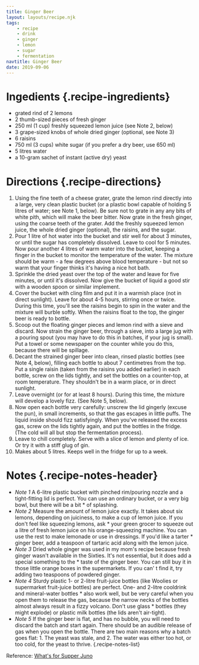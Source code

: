 ```yaml
---
title: Ginger Beer
layout: layouts/recipe.njk
tags:
    - recipe
    - drink
    - ginger
    - lemon
    - sugar
    - fermentation
navtitle: Ginger Beer
date: 2019-09-06
---
```

# Ingedients {.recipe-ingredients}

* grated rind of 2 lemons
* 2 thumb-sized pieces of fresh ginger
* 250 ml (1 cup) freshly squeezed lemon juice (see Note 2, below)
* 3 grape-sized knobs of whole dried ginger (optional, see Note 3)
* 6 raisins
* 750 ml (3 cups) white sugar (if you prefer a dry beer, use 650 ml)
* 5 litres water
* a 10-gram sachet of instant (active dry) yeast

# Directions {.recipe-directions}

1. Using the fine teeth of a cheese grater, grate the lemon rind directly into a large, very clean plastic bucket (or a plastic bowl capable of holding 5 litres of water; see Note 1, below). Be sure not to grate in any any bits of white pith, which will make the beer bitter. Now grate in the fresh ginger, using the coarse teeth of the grater. Add the freshly squeezed lemon juice, the whole dried ginger (optional), the raisins, and the sugar.
2. Pour 1 litre of hot water into the bucket and stir well for about 3 minutes, or until the sugar has completely dissolved. Leave to cool for 5 minutes. Now pour another 4 litres of warm water into the bucket, keeping a finger in the bucket to monitor the temperature of the water. The mixture should be warm - a few degrees above blood temperature - but not so warm that your finger thinks it's having a nice hot bath.
3. Sprinkle the dried yeast over the top of the water and leave for five minutes, or until it's dissolved. Now give the bucket of liquid a good stir with a wooden spoon or similar implement.
4. Cover the bucket with cling film and put it in a warmish place (not in direct sunlight). Leave for about 4-5 hours, stirring once or twice. During this time, you'll see the raisins begin to spin in the water and the mixture will burble softly. When the raisins float to the top, the ginger beer is ready to bottle.
5. Scoop out the floating ginger pieces and lemon rind with a sieve and discard. Now strain the ginger beer, through a sieve, into a large jug with a pouring spout (you may have to do this in batches, if your jug is small). Put a towel or some newspaper on the counter while you do this, because there will be spillage.
6. Decant the strained ginger beer into clean, rinsed plastic bottles (see Note 4, below), filling each bottle to about 7 centimetres from the top. Put a single raisin (taken from the raisins you added earlier) in each bottle, screw on the lids tightly, and set the bottles on a counter-top, at room temperature. They shouldn't be in a warm place, or in direct sunlight.
7. Leave overnight (or for at least 8 hours). During this time, the mixture will develop a lovely fizz. (See Note 5, below).
8. Now open each bottle very carefully: unscrew the lid gingerly (excuse the pun), in small increments, so that the gas escapes in little puffs. The liquid inside should fizz satisfyingly. When you've released the excess gas, screw on the lids tightly again, and put the bottles in the fridge. (The cold will all but stop the fermentation process).
9. Leave to chill completely. Serve with a slice of lemon and plenty of ice. Or try it with a stiff glug of gin.
10. Makes about 5 litres. Keeps well in the fridge for up to a week.

# Notes {.recipe-notes-header}

* *Note 1* A 6-litre plastic bucket with pinched rim/pouring nozzle and a tight-fitting lid is perfect. You can use an ordinary bucket, or a very big bowl, but there will be a bit * of splashing.
* *Note 2* Measure the amount of lemon juice exactly. It takes about six lemons, depending on juiciness, to make a cup of lemon juice. If you don't feel like squeezing lemons, ask * your green grocer to squeeze out a litre of fresh lemon juice on his orange-squeezing machine. You can use the rest to make lemonade or use in dressings. If you'd like a tarter * ginger beer, add a teaspoon of tartaric acid along with the lemon juice.
* *Note 3* Dried whole ginger was used in my mom's recipe because fresh ginger wasn't available in the Sixties. It's not essential, but it does add a special something to the * taste of the ginger beer. You can still buy it in those little orange boxes in the supermarkets. If you can' t find it, try adding two teaspoons of powdered ginger.
* *Note 4* Sturdy plastic 1- or 2-litre fruit-juice bottles (like Woolies or supermarket fruit-juice bottles) are perfect. One- and 2-litre cooldrink and mineral-water bottles * also work well, but be very careful when you open them to release the gas, because the narrow necks of the bottles almost always result in a fizzy volcano. Don't use glass * bottles (they might explode) or plastic milk bottles (the lids aren't air-tight).
* *Note 5* If the ginger beer is flat, and has no bubble, you will need to discard the batch and start again. There should be an audible release of gas when you open the bottle. There are two main reasons why a batch goes flat: 1. The yeast was stale, and 2. The water was either too hot, or too cold, for the yeast to thrive.
{.recipe-notes-list}

Reference: [What's for Supper Juno](https://whatsforsupper-juno.blogspot.com/2007/06/old-fashioned-home-made-ginger-beer.html?m=1)